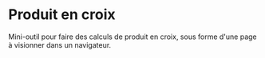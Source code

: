 # Produit en croix

Mini-outil pour faire des calculs de produit en croix, sous forme d'une page à visionner dans un navigateur.
